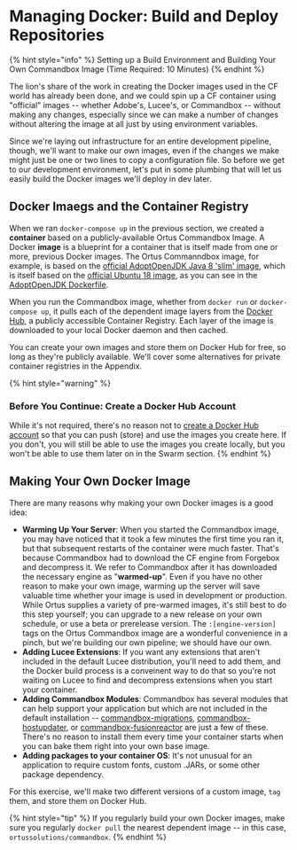# Managing Docker: Build and Deploy Repositories

{% hint style="info" %}
Setting up a Build Environment and Building Your Own Commandbox Image \(Time Required: 10 Minutes\)
{% endhint %}

The lion's share of the work in creating the Docker images used in the CF world has already been done, and we could spin up a CF container using "official" images -- whether Adobe's, Lucee's, or Commandbox -- without making any changes, especially since we can make a number of changes without altering the image at all just by using environment variables.

Since we're laying out infrastructure for an entire development pipeline, though, we'll want to make our own images, even if the changes we make might just be one or two lines to copy a configuration file. So before we get to our development environment, let's put in some plumbing that will let us easily build the Docker images we'll deploy in dev later.

## Docker Imaegs and the Container Registry

When we ran `docker-compose up` in the previous section, we created a **container** based on a publicly-available Ortus Commandbox Image. A Docker **image** is a blueprint for a container that is itself made from one or more, previous Docker images. The Ortus Commanndbox image, for example, is based on the [official AdoptOpenJDK Java 8 'slim' image](https://hub.docker.com/r/adoptopenjdk/openjdk8), which is itself based on the [official Ubuntu 18 image](https://hub.docker.com/_/ubuntu), as you can see in the [AdoptOpenJDK Dockerfile](https://github.com/AdoptOpenJDK/openjdk-docker/blob/master/8/jdk/ubuntu/Dockerfile.hotspot.releases.slim).

When you run the Commandbox image, whether from `docker run` or `docker-compose up`, it pulls each of the dependent image layers from the [Docker Hub](https://www.docker.com/products/docker-hub), a publicly accessible Container Registry. Each layer of the image is downloaded to your local Docker daemon and then cached.

You can create your own images and store them on Docker Hub for free, so long as they're publicly available. We'll cover some alternatives for private container registries in the Appendix.

{% hint style="warning" %}
### Before You Continue: Create a Docker Hub Account

While it's not required, there's no reason not to [create a Docker Hub account](https://hub.docker.com/signup) so that you can push (store) and use the images you create here. If you don't, you will still be able to use the images you create locally, but you won't be able to use them later on in the Swarm section.
{% endhint %}

## Making Your Own Docker Image

There are many reasons why making your own Docker images is a good idea:

* **Warming Up Your Server**: When you started the Commandbox image, you may have noticed that it took a few minutes the first time you ran it, but that subsequent restarts of the container were much faster. That's because Commandbox had to download the CF engine from Forgebox and decompress it. We refer to Commandbox after it has downloaded the necessary engine as "**warmed-up**". Even if you have no other reason to make your own image, warming up the server will save valuable time whether your image is used in development or production. While Ortus supplies a variety of pre-warmed images, it's still best to do this step yourself; you can upgrade to a new release on your own schedule, or use a beta or prerelease version. The `:[engine-version]` tags on the Ortus Commandbox image are a wonderful convenience in a pinch, but we're building our own pipeline; we should have our own.
* **Adding Lucee Extensions**: If you want any extensions that aren't included in the default Lucee distribution, you'll need to add them, and the Docker build process is a conveinent way to do that so you're not waiting on Lucee to find and decompress extensions when you start your container.
* **Adding Commandbox Modules**: Commandbox has several modules that can help support your application but which are not included in the default installation -- [commandbox-migrations](https://forgebox.io/view/commandbox-migrations), [commandbox-hostupdater](https://www.forgebox.io/view/commandbox-hostupdater), or [commandbox-fusionreactor](https://forgebox.io/view/commandbox-fusionreactor) are just a few of these. There's no reason to install them every time your container starts when you can bake them right into your own base image.
* **Adding packages to your container OS**: It's not unusual for an application to require custom fonts, custom .JARs, or some other package dependency.

For this exercise, we'll make two different versions of a custom image, `tag` them, and store them on Docker Hub.


{% hint style="tip" %}
If you regularly build your own Docker images, make sure you regularly `docker pull` the nearest dependent image -- in this case, `ortussolutions/commandbox`. 
{% endhint %}
